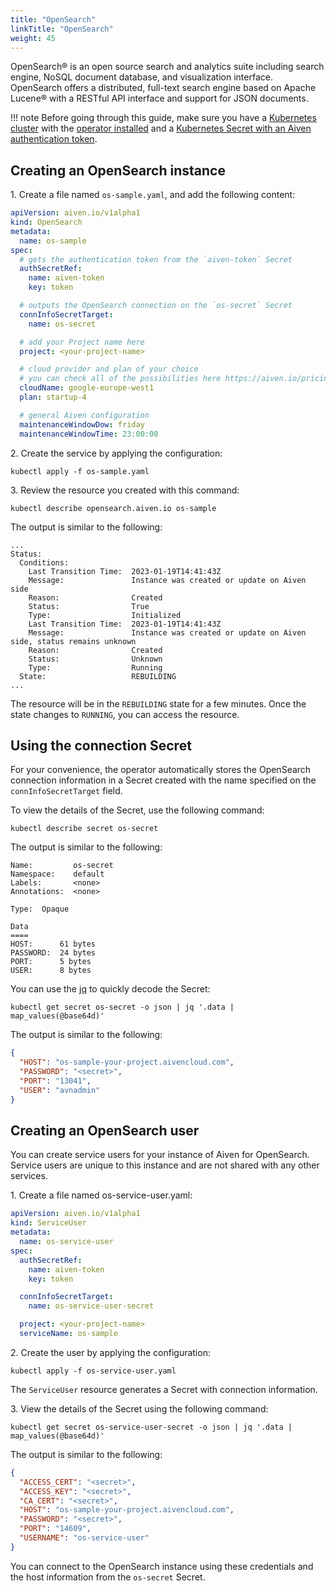 ```yaml
---
title: "OpenSearch"
linkTitle: "OpenSearch"
weight: 45
---
```


OpenSearch® is an open source search and analytics suite including search engine, NoSQL document database, and visualization interface. OpenSearch offers a distributed, full-text search engine based on Apache Lucene® with a RESTful API interface and support for JSON documents.

!!! note
    Before going through this guide, make sure you have a [Kubernetes cluster](../../installation/prerequisites/) with the [operator installed](../../installation/) 
    and a [Kubernetes Secret with an Aiven authentication token](../../authentication/).

## Creating an OpenSearch instance

1\. Create a file named `os-sample.yaml`, and add the following content: 

```yaml
apiVersion: aiven.io/v1alpha1
kind: OpenSearch
metadata:
  name: os-sample
spec:
  # gets the authentication token from the `aiven-token` Secret
  authSecretRef:
    name: aiven-token
    key: token

  # outputs the OpenSearch connection on the `os-secret` Secret
  connInfoSecretTarget:
    name: os-secret

  # add your Project name here
  project: <your-project-name>

  # cloud provider and plan of your choice
  # you can check all of the possibilities here https://aiven.io/pricing
  cloudName: google-europe-west1
  plan: startup-4

  # general Aiven configuration
  maintenanceWindowDow: friday
  maintenanceWindowTime: 23:00:00
```

2\. Create the service by applying the configuration:

```shell
kubectl apply -f os-sample.yaml 
```

3\. Review the resource you created with this command:

```shell
kubectl describe opensearch.aiven.io os-sample
```

The output is similar to the following:

```shell
...
Status:
  Conditions:
    Last Transition Time:  2023-01-19T14:41:43Z
    Message:               Instance was created or update on Aiven side
    Reason:                Created
    Status:                True
    Type:                  Initialized
    Last Transition Time:  2023-01-19T14:41:43Z
    Message:               Instance was created or update on Aiven side, status remains unknown
    Reason:                Created
    Status:                Unknown
    Type:                  Running
  State:                   REBUILDING
...
```

The resource will be in the `REBUILDING` state for a few minutes. Once the state changes to `RUNNING`, you can access the resource.


## Using the connection Secret

For your convenience, the operator automatically stores the OpenSearch connection information in a Secret created with the
name specified on the `connInfoSecretTarget` field.

To view the details of the Secret, use the following command:

```shell
kubectl describe secret os-secret 
```

The output is similar to the following:

```shell
Name:         os-secret
Namespace:    default
Labels:       <none>
Annotations:  <none>

Type:  Opaque

Data
====
HOST:      61 bytes
PASSWORD:  24 bytes
PORT:      5 bytes
USER:      8 bytes
```

You can use the [jq](https://github.com/stedolan/jq) to quickly decode the Secret:

```shell
kubectl get secret os-secret -o json | jq '.data | map_values(@base64d)'
```

The output is similar to the following:

```json
{
  "HOST": "os-sample-your-project.aivencloud.com",
  "PASSWORD": "<secret>",
  "PORT": "13041",
  "USER": "avnadmin"
}
```

## Creating an OpenSearch user

You can create service users for your instance of Aiven for OpenSearch. Service users are unique to this instance and are not shared with any other services.

1\. Create a file named os-service-user.yaml:

```yaml
apiVersion: aiven.io/v1alpha1
kind: ServiceUser
metadata:
  name: os-service-user
spec:
  authSecretRef:
    name: aiven-token
    key: token

  connInfoSecretTarget:
    name: os-service-user-secret

  project: <your-project-name>
  serviceName: os-sample
```

2\. Create the user by applying the configuration:

```shell
kubectl apply -f os-service-user.yaml
```

The `ServiceUser` resource generates a Secret with connection information.

3\. View the details of the Secret using the following command:

```shell
kubectl get secret os-service-user-secret -o json | jq '.data | map_values(@base64d)'
```

The output is similar to the following:

```json
{
  "ACCESS_CERT": "<secret>",
  "ACCESS_KEY": "<secret>",
  "CA_CERT": "<secret>",
  "HOST": "os-sample-your-project.aivencloud.com",
  "PASSWORD": "<secret>",
  "PORT": "14609",
  "USERNAME": "os-service-user"
}
```

You can connect to the OpenSearch instance using these credentials and the host information from the `os-secret` Secret.
